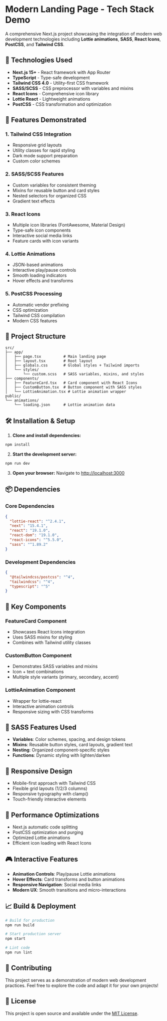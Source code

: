 # Modern Landing Page - Tech Stack Demo

A comprehensive Next.js project showcasing the integration of modern web development technologies including **Lottie animations**, **SASS**, **React Icons**, **PostCSS**, and **Tailwind CSS**.

## 🚀 Technologies Used

- **Next.js 15+** - React framework with App Router
- **TypeScript** - Type-safe development
- **Tailwind CSS 4.0** - Utility-first CSS framework
- **SASS/SCSS** - CSS preprocessor with variables and mixins
- **React Icons** - Comprehensive icon library
- **Lottie React** - Lightweight animations
- **PostCSS** - CSS transformation and optimization

## 🎨 Features Demonstrated

### 1. **Tailwind CSS Integration**
- Responsive grid layouts
- Utility classes for rapid styling
- Dark mode support preparation
- Custom color schemes

### 2. **SASS/SCSS Features**
- Custom variables for consistent theming
- Mixins for reusable button and card styles
- Nested selectors for organized CSS
- Gradient text effects

### 3. **React Icons**
- Multiple icon libraries (FontAwesome, Material Design)
- Type-safe icon components
- Interactive social media links
- Feature cards with icon variants

### 4. **Lottie Animations**
- JSON-based animations
- Interactive play/pause controls
- Smooth loading indicators
- Hover effects and transforms

### 5. **PostCSS Processing**
- Automatic vendor prefixing
- CSS optimization
- Tailwind CSS compilation
- Modern CSS features

## 📁 Project Structure

```
src/
├── app/
│   ├── page.tsx          # Main landing page
│   ├── layout.tsx        # Root layout
│   ├── globals.css       # Global styles + Tailwind imports
│   └── styles/
│       └── custom.scss   # SASS variables, mixins, and styles
├── components/
│   ├── FeatureCard.tsx   # Card component with React Icons
│   ├── CustomButton.tsx  # Button component with SASS styles
│   └── LottieAnimation.tsx # Lottie animation wrapper
public/
└── animations/
    └── loading.json      # Lottie animation data
```

## 🛠 Installation & Setup

1. **Clone and install dependencies:**
```bash
npm install
```

2. **Start the development server:**
```bash
npm run dev
```

3. **Open your browser:**
Navigate to [http://localhost:3000](http://localhost:3000)

## 📦 Dependencies

### Core Dependencies
```json
{
  "lottie-react": "^2.4.1",
  "next": "15.4.1",
  "react": "19.1.0",
  "react-dom": "19.1.0",
  "react-icons": "^5.5.0",
  "sass": "^1.89.2"
}
```

### Development Dependencies
```json
{
  "@tailwindcss/postcss": "^4",
  "tailwindcss": "^4",
  "typescript": "^5"
}
```

## 🎯 Key Components

### FeatureCard Component
- Showcases React Icons integration
- Uses SASS mixins for styling
- Combines with Tailwind utility classes

### CustomButton Component
- Demonstrates SASS variables and mixins
- Icon + text combinations
- Multiple style variants (primary, secondary, accent)

### LottieAnimation Component
- Wrapper for lottie-react
- Interactive animation controls
- Responsive sizing with CSS transforms

## 🎨 SASS Features Used

- **Variables**: Color schemes, spacing, and design tokens
- **Mixins**: Reusable button styles, card layouts, gradient text
- **Nesting**: Organized component-specific styles
- **Functions**: Dynamic styling with lighten/darken

## 📱 Responsive Design

- Mobile-first approach with Tailwind CSS
- Flexible grid layouts (1/2/3 columns)
- Responsive typography with clamp()
- Touch-friendly interactive elements

## 🚀 Performance Optimizations

- Next.js automatic code splitting
- PostCSS optimization and purging
- Optimized Lottie animations
- Efficient icon loading with React Icons

## 🎮 Interactive Features

- **Animation Controls**: Play/pause Lottie animations
- **Hover Effects**: Card transforms and button animations
- **Responsive Navigation**: Social media links
- **Modern UX**: Smooth transitions and micro-interactions

## 📈 Build & Deployment

```bash
# Build for production
npm run build

# Start production server
npm start

# Lint code
npm run lint
```

## 🤝 Contributing

This project serves as a demonstration of modern web development practices. Feel free to explore the code and adapt it for your own projects!

## 📄 License

This project is open source and available under the [MIT License](LICENSE).
